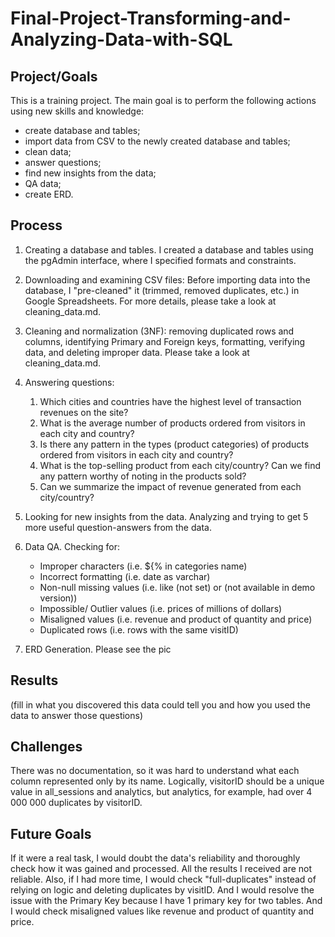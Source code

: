 # Final-Project-Transforming-and-Analyzing-Data-with-SQL

## Project/Goals
This is a training project. The main goal is to perform the following actions using new skills and knowledge:
  - create database and tables;
  - import data from CSV to the newly created database and tables;
  - clean data;
  - answer questions;
  - find new insights from the data;
  - QA data;
  - create ERD.


## Process
  1. Creating a database and tables. I created a database and tables using the pgAdmin interface, where I specified formats and constraints. 
  2. Downloading and examining CSV files: Before importing data into the database, I "pre-cleaned" it (trimmed, removed duplicates, etc.) in Google Spreadsheets. For more details, please take a look at cleaning_data.md.
  3. Cleaning and normalization (3NF): removing duplicated rows and columns, identifying Primary and Foreign keys, formatting, verifying data, and deleting improper data. Please take a look at cleaning_data.md.
  4. Answering questions:
     
     1) Which cities and countries have the highest level of transaction revenues on the site?
     3) What is the average number of products ordered from visitors in each city and country?
     4) Is there any pattern in the types (product categories) of products ordered from visitors in each city and country?
     5) What is the top-selling product from each city/country? Can we find any pattern worthy of noting in the products sold?
     6) Can we summarize the impact of revenue generated from each city/country?

  5. Looking for new insights from the data. Analyzing and trying to get 5 more useful question-answers from the data.
  6. Data QA. Checking for:
     
       - Improper characters (i.e. ${% in categories name)
       - Incorrect formatting (i.e. date as varchar)
       - Non-null missing values (i.e. like (not set) or (not available in demo version))
       - Impossible/ Outlier values (i.e. prices of millions of dollars)
       - Misaligned values (i.e. revenue and product of quantity and price)
       - Duplicated rows (i.e. rows with the same visitID)
         
  7. ERD Generation. Please see the pic
## Results
(fill in what you discovered this data could tell you and how you used the data to answer those questions)

## Challenges 
There was no documentation, so it was hard to understand what each column represented only by its name. Logically, visitorID should be a unique value in all_sessions and analytics, but analytics, for example, had over 4 000 000 duplicates by visitorID. 
 
## Future Goals
If it were a real task, I would doubt the data's reliability and thoroughly check how it was gained and processed. All the results I received are not reliable. Also, if I had more time, I would check "full-duplicates" instead of relying on logic and deleting duplicates by visitID. And I would resolve the issue with the Primary Key because I have 1 primary key for two tables.
And I would check misaligned values like revenue and product of quantity and price.
